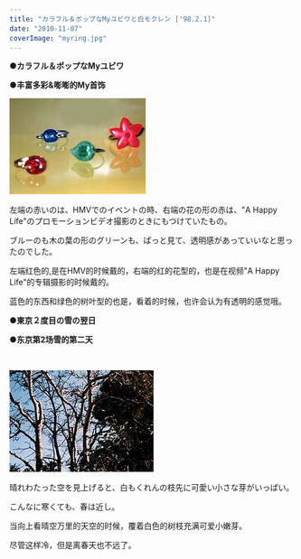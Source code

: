 ```yaml
---
title: "カラフル＆ポップなMyユビワと白モクレン ['98.2.1]"
date: "2010-11-07"
coverImage: "myring.jpg"
---
```


**●カラフル＆ポップなMyユビワ**

**●丰富多彩&嘭嘭的My首饰**

[![](images/myring.jpg "myring")](https://forritz.org/home/wp-content/uploads/2010/11/myring.jpg)

左端の赤いのは、HMVでのイベントの時、右端の花の形の赤は、"A Happy Life"のプロモーションビデオ撮影のときにもつけていたもの。

ブルーのも木の葉の形のグリーンも、ぱっと見て、透明感があっていいなと思ったのでした。

左端红色的,是在HMV的时候戴的，右端的红的花型的，也是在视频"A Happy Life"的专辑摄影的时候戴的。

蓝色的东西和绿色的树叶型的也是，看着的时候，也许会认为有透明的感觉哦。

**●東京２度目の雪の翌日**

**●东京第2场雪的第二天**

 

[![](images/magnolia.jpg "magnolia")](https://forritz.org/home/wp-content/uploads/2010/11/magnolia.jpg)

晴れわたった空を見上げると、白もくれんの枝先に可愛い小さな芽がいっぱい。

こんなに寒くても、春は近し。

当向上看晴空万里的天空的时候，覆着白色的树枝充满可爱小嫩芽。

尽管这样冷，但是离春天也不远了。
